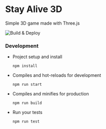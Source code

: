 # Stay Alive 3D
Simple 3D game made with Three.js

![Build & Deploy](https://github.com/marcinxkaminski/stay-alive-3d/workflows/Build%20&%20Deploy/badge.svg)


### Development

* Project setup and install
    ```
    npm install
    ```

* Compiles and hot-reloads for development
    ```
    npm run start
    ```

* Compiles and minifies for production
    ```
    npm run build
    ```

* Run your tests
    ```
    npm run test
    ```
